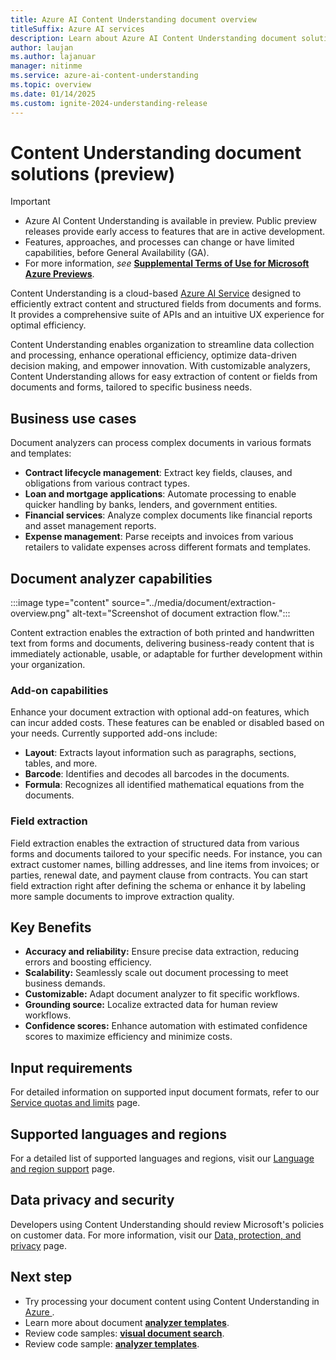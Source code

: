 ```yaml
---
title: Azure AI Content Understanding document overview
titleSuffix: Azure AI services
description: Learn about Azure AI Content Understanding document solutions.
author: laujan
ms.author: lajanuar
manager: nitinme
ms.service: azure-ai-content-understanding
ms.topic: overview
ms.date: 01/14/2025
ms.custom: ignite-2024-understanding-release
---
```


# Content Understanding document solutions (preview)

> [!IMPORTANT]
>
> * Azure AI Content Understanding is available in preview. Public preview releases provide early access to features that are in active development.
> * Features, approaches, and processes can change or have limited capabilities, before General Availability (GA).
> * For more information, *see* [**Supplemental Terms of Use for Microsoft Azure Previews**](https://azure.microsoft.com/support/legal/preview-supplemental-terms).

Content Understanding is a cloud-based [Azure AI Service](../../what-are-ai-services.md) designed to efficiently extract content and structured fields from documents and forms. It provides a comprehensive suite of APIs and an intuitive UX experience for optimal efficiency.

Content Understanding enables organization to streamline data collection and processing, enhance operational efficiency, optimize data-driven decision making, and empower innovation. With customizable analyzers, Content Understanding allows for easy extraction of content or fields from documents and forms, tailored to specific business needs.

## Business use cases

Document analyzers can process complex documents in various formats and templates:

* **Contract lifecycle management**: Extract key fields, clauses, and obligations from various contract types.
* **Loan and mortgage applications**: Automate processing to enable quicker handling by banks, lenders, and government entities.
* **Financial services**: Analyze complex documents like financial reports and asset management reports.
* **Expense management**: Parse receipts and invoices from various retailers to validate expenses across different formats and templates.


## Document analyzer capabilities

:::image type="content" source="../media/document/extraction-overview.png" alt-text="Screenshot of document extraction flow.":::

Content extraction enables the extraction of both printed and handwritten text from forms and documents, delivering business-ready content that is immediately actionable, usable, or adaptable for further development within your organization.

### Add-on capabilities

Enhance your document extraction with optional add-on features, which can incur added costs. These features can be enabled or disabled based on your needs. Currently supported add-ons include:

* **Layout**: Extracts layout information such as paragraphs, sections, tables, and more.
* **Barcode**: Identifies and decodes all barcodes in the documents.
* **Formula**: Recognizes all identified mathematical equations from the documents.


### Field extraction

Field extraction enables the extraction of structured data from various forms and documents tailored to your specific needs. For instance, you can extract customer names, billing addresses, and line items from invoices; or parties, renewal date, and payment clause from contracts. You can start field extraction right after defining the schema or enhance it by labeling more sample documents to improve extraction quality.

## Key Benefits

* **Accuracy and reliability:** Ensure precise data extraction, reducing errors and boosting efficiency.
* **Scalability:** Seamlessly scale out document processing to meet business demands.
* **Customizable:** Adapt document analyzer to fit specific workflows.
* **Grounding source:** Localize extracted data for human review workflows.
* **Confidence scores:** Enhance automation with estimated confidence scores to maximize efficiency and minimize costs.

## Input requirements
For detailed information on supported input document formats, refer to our [Service quotas and limits](../service-limits.md) page.

## Supported languages and regions
For a detailed list of supported languages and regions, visit our [Language and region support](../language-region-support.md) page.

## Data privacy and security
Developers using Content Understanding should review Microsoft's policies on customer data. For more information, visit our [Data, protection, and privacy](https://www.microsoft.com/trust-center/privacy) page.

## Next step
* Try processing your document content using Content Understanding in [Azure ](https://ai.azure.com/).
* Learn more about document [**analyzer templates**](../quickstart/use-ai-foundry.md).
* Review code samples: [**visual document search**](https://github.com/Azure-Samples/azure-ai-search-with-content-understanding-python/blob/main/notebooks/search_with_visual_document.ipynb).
* Review code sample: [**analyzer templates**](https://github.com/Azure-Samples/azure-ai-content-understanding-python/tree/main/analyzer_templates).




